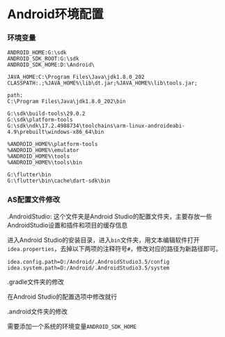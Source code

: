 # Android环境配置



### 环境变量

```
ANDROID_HOME:G:\sdk
ANDROID_SDK_ROOT:G:\sdk
ANDROID_SDK_HOME:D:\Android\

JAVA_HOME:C:\Program Files\Java\jdk1.8.0_202
CLASSPATH:.;%JAVA_HOME%\lib\dt.jar;%JAVA_HOME%\lib\tools.jar;

path:
C:\Program Files\Java\jdk1.8.0_202\bin

G:\sdk\build-tools\29.0.2
G:\sdk\platform-tools
G:\sdk\ndk\17.2.4988734\toolchains\arm-linux-androideabi-4.9\prebuilt\windows-x86_64\bin

%ANDROID_HOME%\platform-tools
%ANDROID_HOME%\emulator
%ANDROID_HOME%\tools
%ANDROID_HOME%\tools\bin

G:\flutter\bin
G:\flutter\bin\cache\dart-sdk\bin

```



### AS配置文件修改

.AndroidStudio: 这个文件夹是Android Studio的配置文件夹，主要存放一些AndroidStudio设置和插件和项目的缓存信息

进入Android Studio的安装目录，进入`bin`文件夹，用文本编辑软件打开`idea.properties`，去掉以下两项的注释符号`#`，修改对应的路径为新路径即可。

```
idea.config.path=D:/Android/.AndroidStudio3.5/config
idea.system.path=D:/Android/.AndroidStudio3.5/system
```



.gradle文件夹的修改

在Android Studio的配置选项中修改就行



.android文件夹的修改

需要添加一个系统的环境变量`ANDROID_SDK_HOME`

